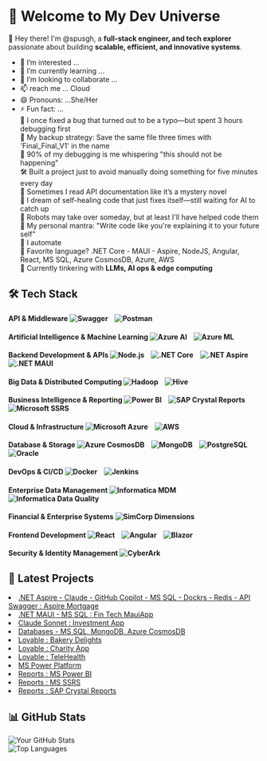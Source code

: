 # 🚀 Welcome to My Dev Universe  

👋 Hey there! I'm @spusgh, a **full-stack engineer, and tech explorer** passionate about building **scalable, efficient, and innovative systems**.
- 👀 I’m interested ...
- 🌱 I’m currently learning ...
- 💞️ I’m looking to collaborate ...
- 📫 reach me ... Cloud
- 😄 Pronouns: ...She/Her
- ⚡ Fun fact: ...<br/>
      🔧 I once fixed a bug that turned out to be a typo—but spent 3 hours debugging first<br/>
      💾 My backup strategy: Save the same file three times with 'Final_Final_V1' in the name<br/>
      🎯 90% of my debugging is me whispering "this should not be happening"<br/>
      🛠️ Built a project just to avoid manually doing something for five minutes every day<br/>
      👀 Sometimes I read API documentation like it’s a mystery novel<br/>
      📡 I dream of self-healing code that just fixes itself—still waiting for AI to catch up<br/>
      🦾 Robots may take over someday, but at least I'll have helped code them<br/>
      🚀 My personal mantra: "Write code like you're explaining it to your future self"<br/>
      🧐 I automate <br/>
      🎯 Favorite language? .NET Core - MAUI - Aspire, NodeJS, Angular, React, MS SQL, Azure CosmosDB, Azure, AWS <br/>
      🤖 Currently tinkering with **LLMs, AI ops & edge computing**  <br/>



## 🛠 Tech Stack  

#### **API & Middleware**  ![Swagger](https://img.shields.io/badge/-Swagger-85EA2D?style=flat&logo=swagger)  &nbsp;&nbsp; ![Postman](https://img.shields.io/badge/-Postman-FF6C37?style=flat&logo=postman)

#### **Artificial Intelligence & Machine Learning**  ![Azure AI](https://img.shields.io/badge/-Azure%20AI-0078D4?style=flat&logo=microsoftazure)  &nbsp;&nbsp; ![Azure ML](https://img.shields.io/badge/-Azure%20Machine%20Learning-0078D4?style=flat&logo=microsoftazure)  

#### **Backend Development & APIs**  ![Node.js](https://img.shields.io/badge/-Node.js-339933?style=flat&logo=node.js)  &nbsp;&nbsp; ![.NET Core](https://img.shields.io/badge/-.NET%20Core-512BD4?style=flat&logo=dotnet)  &nbsp;&nbsp; ![.NET Aspire](https://img.shields.io/badge/-.NET%20Aspire-333?style=flat&logo=dotnet)  &nbsp;&nbsp; ![.NET MAUI](https://img.shields.io/badge/-.NET%20MAUI-512BD4?style=flat&logo=dotnet)  

#### **Big Data & Distributed Computing**  ![Hadoop](https://img.shields.io/badge/-Hadoop-333?style=flat&logo=apachehadoop)  &nbsp;&nbsp; ![Hive](https://img.shields.io/badge/-Hive-333?style=flat&logo=apachehive)  

#### **Business Intelligence & Reporting**   ![Power BI](https://img.shields.io/badge/-Power%20BI-333?style=flat&logo=powerbi)  &nbsp;&nbsp; ![SAP Crystal Reports](https://img.shields.io/badge/-SAP%20Crystal%20Reports-333?style=flat&logo=sap)  &nbsp;&nbsp; ![Microsoft SSRS](https://img.shields.io/badge/-SQL%20Server%20Reporting%20Services-333?style=flat&logo=microsoftsqlserver)  

#### **Cloud & Infrastructure**  ![Microsoft Azure](https://img.shields.io/badge/-Azure-0078D4?style=flat&logo=microsoftazure)  &nbsp;&nbsp; ![AWS](https://img.shields.io/badge/-AWS-232F3E?style=flat&logo=amazonaws)  

#### **Database & Storage**  ![Azure CosmosDB](https://img.shields.io/badge/-Azure%20CosmosDB-333?style=flat&logo=microsoftazure)  &nbsp;&nbsp; ![MongoDB](https://img.shields.io/badge/-MongoDB-47A248?style=flat&logo=mongodb)  &nbsp;&nbsp; ![PostgreSQL](https://img.shields.io/badge/-PostgreSQL-336791?style=flat&logo=postgresql)  &nbsp;&nbsp; ![Oracle](https://img.shields.io/badge/-Oracle-F80000?style=flat&logo=oracle)  

#### **DevOps & CI/CD**  ![Docker](https://img.shields.io/badge/-Docker-2496ED?style=flat&logo=docker)  &nbsp;&nbsp; ![Jenkins](https://img.shields.io/badge/-Jenkins-333?style=flat&logo=jenkins)  

#### **Enterprise Data Management**  ![Informatica MDM](https://img.shields.io/badge/-Informatica%20MDM-333?style=flat&logo=informatica)  &nbsp;&nbsp; ![Informatica Data Quality](https://img.shields.io/badge/-Informatica%20Data%20Quality-333?style=flat&logo=informatica)  

#### **Financial & Enterprise Systems**  ![SimCorp Dimensions](https://img.shields.io/badge/-SimCorp%20Dimensions-333?style=flat&logo=simcorp)  

#### **Frontend Development**  ![React](https://img.shields.io/badge/-React-61DAFB?style=flat&logo=react)  &nbsp;&nbsp; ![Angular](https://img.shields.io/badge/-Angular-DD0031?style=flat&logo=angular)  &nbsp;&nbsp; ![Blazor](https://img.shields.io/badge/-Blazor-512BD4?style=flat&logo=blazor)  

#### **Security & Identity Management**  ![CyberArk](https://img.shields.io/badge/-CyberArk-0033A0?style=flat&logo=cyberark)  




## 📢 Latest Projects  
<li><a href="https://github.com/spusgh/SaaS_Apps/tree/main/FinTech_.NETAspire">.NET Aspire - Claude - GitHub Copilot - MS SQL - Dockrs - Redis - API Swagger : Aspire Mortgage</a><br/>
<li><a href="https://github.com/spusgh/SaaS_Apps/tree/main/FinTech_MauiApp">.NET MAUI - MS SQL : Fin Tech MauiApp</a></li>
<li><a href="https://github.com/spusgh/SaaS_Apps/tree/main/AgenticCoding/Claude%20Sonnet">Claude Sonnet : Investment App</a><br/>
<li><a href="https://github.com/spusgh/Db-Scripts">Databases - MS SQL, MongoDB, Azure CosmosDB</a><br/>
<li><a href="https://github.com/spusgh/SaaS_Apps/tree/main/NoCodeAIApps/Lovable/BakeryDelights">Lovable : Bakery Delights</a> <br/>
<li><a href="https://github.com/spusgh/SaaS_Apps/tree/main/NoCodeAIApps/Lovable/Charity">Lovable : Charity App</a>
<li><a href="https://github.com/spusgh/SaaS_Apps/tree/main/NoCodeAIApps/Lovable/TeleHealth">Lovable : TeleHealth</a> <br/>
<li><a href="https://github.com/spusgh/SaaS_Apps/tree/main/LowCodeAIApps/Microsoft%20Power%20Platform">MS Power Platform</a><br/>
<li><a href="https://github.com/spusgh/Business_Intelligence-Data_Analytics-Data_Visualization/tree/main/MS%20Power%20BI">Reports : MS Power BI</a><br/>
<li><a href="https://github.com/spusgh/Business_Intelligence-Data_Analytics-Data_Visualization/tree/main/MS%20SSRS">Reports : MS SSRS</a><br/>
<li><a href="https://github.com/spusgh/Business_Intelligence-Data_Analytics-Data_Visualization/tree/main/SAP%20Crystal%20Reports">Reports : SAP Crystal Reports</a><br/>


## 📊 GitHub Stats  
![Your GitHub Stats](https://github-readme-stats.vercel.app/api?username=spusgh&show_icons=true&theme=radical)  
![Top Languages](https://github-readme-stats.vercel.app/api/top-langs/?username=spusgh&layout=compact&theme=radical)

<!---
spusgh/spusgh is a ✨ special ✨ repository because its `README.md` (this file) appears on your GitHub profile.
You can click the Preview link to take a look at your changes.
--->
